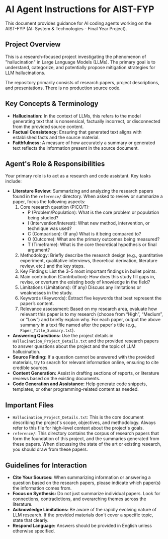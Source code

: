 # AI Agent Instructions for AIST-FYP

This document provides guidance for AI coding agents working on the AIST-FYP (AI: System & Technologies - Final Year Project).

## Project Overview

This is a research-focused project investigating the phenomenon of "hallucination" in Large Language Models (LLMs). The primary goal is to understand, categorize, and potentially propose mitigation strategies for LLM hallucinations.

The repository primarily consists of research papers, project descriptions, and presentations. There is no production source code.

## Key Concepts & Terminology

- **Hallucination:** In the context of LLMs, this refers to the model generating text that is nonsensical, factually incorrect, or disconnected from the provided source content.
- **Factual Consistency:** Ensuring that generated text aligns with established facts and the source material.
- **Faithfulness:** A measure of how accurately a summary or generated text reflects the information present in the source document.

## Agent's Role & Responsibilities

Your primary role is to act as a research and code assistant. Key tasks include:

- **Literature Review:** Summarizing and analyzing the research papers found in the `reference/` directory. When asked to review or summarize a paper, focus the following aspects:
    1. Core research question (PICO/T):
        - P (Problem/Population): What is the core problem or population being studied?
        - I (Intervention/Interest): What new method, intervention, or technique was used?
        - C (Comparison): (If any) What is it being compared to?
        - O (Outcome): What are the primary outcomes being measured?
        - T (Timeframe): What is the core theoretical hypothesis or final argument?
    2. Methodology: Briefly describe the research design (e.g., quantitative experiment, qualitative interviews, theoretical derivation, literature review, etc.) and the key steps.
    3. Key Findings: List the 3–5 most important findings in bullet points.
    4. Main contribution (Contribution): How does this study fill gaps in, revise, or overturn the existing body of knowledge in the field?
    5. Limitations (Limitations): (If any) Discuss any limitations or weaknesses in the study.
    6. Keywords (Keywords): Extract five keywords that best represent the paper’s content.
    7. Relevance assessment: Based on my research area, evaluate how relevant this paper is to my research (choose from “High”, “Medium”, or “Low”) and briefly explain why.
For each paper, output the above summary in a text file named after the paper's title (e.g., `Paper_Title_Summary.txt`).
- **Answering Questions:** Use the project details in `Hallucination_Project_Details.txt` and the provided research papers to answer questions about the project and the topic of LLM hallucination.
- **Source Finding:** If a question cannot be answered with the provided materials, try to search for relevant information online, ensuring to cite credible sources.
- **Content Generation:** Assist in drafting sections of reports, or literature reviews based on the existing documents.
- **Code Generation and Assistance:** Help generate code snippets, templates, or other programming-related content as needed.

## Important Files

- `Hallucination_Project_Details.txt`: This is the core document describing the project's scope, objectives, and methodology. Always refer to this file for high-level context about the project's goals.
- `reference/`: This directory contains the corpus of research papers that form the foundation of this project, and the summaries generated from these papers. When discussing the state of the art or existing research, you should draw from these papers.

## Guidelines for Interaction

- **Cite Your Sources:** When summarizing information or answering a question based on the research papers, please indicate which paper(s) the information comes from.
- **Focus on Synthesis:** Do not just summarize individual papers. Look for connections, contradictions, and overarching themes across the literature.
- **Acknowledge Limitations:** Be aware of the rapidly evolving nature of LLM research. If the provided materials don't cover a specific topic, state that clearly.
- **Respond Language:** Answers should be provided in English unless otherwise specified.
